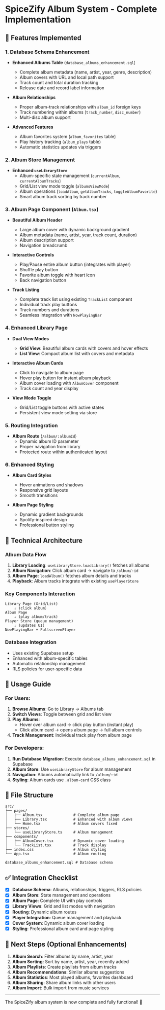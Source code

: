 # SpiceZify Album System - Complete Implementation

## 🎵 Features Implemented

### 1. **Database Schema Enhancement**
- **Enhanced Albums Table** (`database_albums_enhancement.sql`)
  - Complete album metadata (name, artist, year, genre, description)
  - Album covers with URL and local path support
  - Track count and total duration tracking
  - Release date and record label information

- **Album Relationships**
  - Proper album-track relationships with `album_id` foreign keys
  - Track numbering within albums (`track_number`, `disc_number`)
  - Multi-disc album support

- **Advanced Features**
  - Album favorites system (`album_favorites` table)
  - Play history tracking (`album_plays` table)
  - Automatic statistics updates via triggers

### 2. **Album Store Management**
- **Enhanced `useLibraryStore`**
  - Album-specific state management (`currentAlbum`, `currentAlbumTracks`)
  - Grid/List view mode toggle (`albumsViewMode`)
  - Album operations (`loadAlbum`, `getAlbumTracks`, `toggleAlbumFavorite`)
  - Smart album track sorting by track number

### 3. **Album Page Component** (`Album.tsx`)
- **Beautiful Album Header**
  - Large album cover with dynamic background gradient
  - Album metadata (name, artist, year, track count, duration)
  - Album description support
  - Navigation breadcrumb

- **Interactive Controls**
  - Play/Pause entire album button (integrates with player)
  - Shuffle play button
  - Favorite album toggle with heart icon
  - Back navigation button

- **Track Listing**
  - Complete track list using existing `TrackList` component
  - Individual track play buttons
  - Track numbers and durations
  - Seamless integration with `NowPlayingBar`

### 4. **Enhanced Library Page**
- **Dual View Modes**
  - **Grid View**: Beautiful album cards with covers and hover effects
  - **List View**: Compact album list with covers and metadata

- **Interactive Album Cards**
  - Click to navigate to album page
  - Hover play button for instant album playback
  - Album cover loading with `AlbumCover` component
  - Track count and year display

- **View Mode Toggle**
  - Grid/List toggle buttons with active states
  - Persistent view mode setting via store

### 5. **Routing Integration**
- **Album Route** (`/album/:albumId`)
  - Dynamic album ID parameter
  - Proper navigation from library
  - Protected route within authenticated layout

### 6. **Enhanced Styling**
- **Album Card Styles**
  - Hover animations and shadows
  - Responsive grid layouts
  - Smooth transitions

- **Album Page Styling**
  - Dynamic gradient backgrounds
  - Spotify-inspired design
  - Professional button styling

## 🔧 Technical Architecture

### Album Data Flow
1. **Library Loading**: `useLibraryStore.loadLibrary()` fetches all albums
2. **Album Navigation**: Click album card → navigate to `/album/:id`
3. **Album Page**: `loadAlbum()` fetches album details and tracks
4. **Playback**: Album tracks integrate with existing `usePlayerStore`

### Key Components Interaction
```
Library Page (Grid/List) 
    ↓ (click album)
Album Page 
    ↓ (play album/track)
Player Store (queue management)
    ↓ (updates UI)
NowPlayingBar + FullscreenPlayer
```

### Database Integration
- Uses existing Supabase setup
- Enhanced with album-specific tables
- Automatic relationship management
- RLS policies for user-specific data

## 🚀 Usage Guide

### For Users:
1. **Browse Albums**: Go to Library → Albums tab
2. **Switch Views**: Toggle between grid and list view
3. **Play Albums**: 
   - Hover over album card → click play button (instant play)
   - Click album card → opens album page → full album controls
4. **Track Management**: Individual track play from album page

### For Developers:
1. **Run Database Migration**: Execute `database_albums_enhancement.sql` in Supabase
2. **Album Store**: Use `useLibraryStore` for album management
3. **Navigation**: Albums automatically link to `/album/:id`
4. **Styling**: Album cards use `.album-card` CSS class

## 📁 File Structure
```
src/
├── pages/
│   ├── Album.tsx              # Complete album page
│   ├── Library.tsx            # Enhanced with album views
│   └── Home.tsx               # Album covers fixed
├── stores/
│   └── useLibraryStore.ts     # Album management
├── components/
│   ├── AlbumCover.tsx         # Dynamic cover loading
│   └── TrackList.tsx          # Track display
├── index.css                  # Album styling
└── App.tsx                    # Album routing

database_albums_enhancement.sql # Database schema
```

## ✅ Integration Checklist

- [x] **Database Schema**: Albums, relationships, triggers, RLS policies
- [x] **Album Store**: State management and operations
- [x] **Album Page**: Complete UI with play controls
- [x] **Library Views**: Grid and list modes with navigation
- [x] **Routing**: Dynamic album routes
- [x] **Player Integration**: Queue management and playback
- [x] **Cover System**: Dynamic album cover loading
- [x] **Styling**: Professional album card and page styling

## 🎯 Next Steps (Optional Enhancements)

1. **Album Search**: Filter albums by name, artist, year
2. **Album Sorting**: Sort by name, artist, year, recently added
3. **Album Playlists**: Create playlists from album tracks
4. **Album Recommendations**: Similar albums suggestions
5. **Album Statistics**: Most played albums, favorites dashboard
6. **Album Sharing**: Share album links with other users
7. **Album Import**: Bulk import from music services

---

The SpiceZify album system is now complete and fully functional! 🎵
